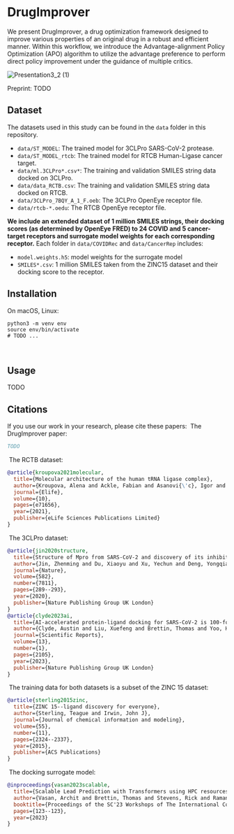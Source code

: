 # DrugImprover
We present DrugImprover, a drug optimization framework designed to improve various properties of an original drug in a robust and efficient manner. Within this workflow, we introduce the Advantage-alignment Policy Optimization (APO) algorithm to utilize the advantage preference to perform direct policy improvement under the guidance of multiple critics.

![Presentation3_2 (1)](https://github.com/xuefeng11/DrugImprover/assets/125404521/d49d71c0-f97f-469c-8eb1-19d756d2d16b)

Preprint: TODO

## Dataset
The datasets used in this study can be found in the `data` folder in this repository.
  - `data/ST_MODEL`: The trained model for 3CLPro SARS-CoV-2 protease.
  - `data/ST_MODEL_rtcb`: The trained model for RTCB Human-Ligase cancer target.
  - `data/ml.3CLPro*.csv*`: The training and validation SMILES string data docked on 3CLPro.
  - `data/data_RCTB.csv`: The training and validation SMILES string data docked on RTCB.
  - `data/3CLPro_7BQY_A_1_F.oeb`: The 3CLPro OpenEye receptor file.
  - `data/rtcb-*.oedu`: The RTCB OpenEye receptor file.

**We include an extended dataset of 1 million SMILES strings, their docking scores (as determined by OpenEye FRED) to 24 COVID and 5 cancer-target receptors and surrogate model weights for each corresponding receptor.**
Each folder in `data/COVIDRec` and `data/CancerRep` includes:
  - `model.weights.h5`: model weights for the surrogate model
  - `SMILES*.csv`: 1 million SMILES taken from the ZINC15 dataset and their docking score to the receptor.
​
## Installation
On macOS, Linux:
```
python3 -m venv env
source env/bin/activate
# TODO ...
```
​
## Usage
TODO
​
## Citations
If you use our work in your research, please cite these papers:
​
The DrugImprover paper:
```bibtex
TODO
```
​
The RCTB dataset:
```bibtex
@article{kroupova2021molecular,
  title={Molecular architecture of the human tRNA ligase complex},
  author={Kroupova, Alena and Ackle, Fabian and Asanovi{\'c}, Igor and Weitzer, Stefan and Boneberg, Franziska M and Faini, Marco and Leitner, Alexander and Chui, Alessia and Aebersold, Ruedi and Martinez, Javier and others},
  journal={Elife},
  volume={10},
  pages={e71656},
  year={2021},
  publisher={eLife Sciences Publications Limited}
}
```
​
The 3CLPro dataset:
```bibtex
@article{jin2020structure,
  title={Structure of Mpro from SARS-CoV-2 and discovery of its inhibitors},
  author={Jin, Zhenming and Du, Xiaoyu and Xu, Yechun and Deng, Yongqiang and Liu, Meiqin and Zhao, Yao and Zhang, Bing and Li, Xiaofeng and Zhang, Leike and Peng, Chao and others},
  journal={Nature},
  volume={582},
  number={7811},
  pages={289--293},
  year={2020},
  publisher={Nature Publishing Group UK London}
}
@article{clyde2023ai,
  title={AI-accelerated protein-ligand docking for SARS-CoV-2 is 100-fold faster with no significant change in detection},
  author={Clyde, Austin and Liu, Xuefeng and Brettin, Thomas and Yoo, Hyunseung and Partin, Alexander and Babuji, Yadu and Blaiszik, Ben and Mohd-Yusof, Jamaludin and Merzky, Andre and Turilli, Matteo and others},
  journal={Scientific Reports},
  volume={13},
  number={1},
  pages={2105},
  year={2023},
  publisher={Nature Publishing Group UK London}
}
```
​
The training data for both datasets is a subset of the ZINC 15 dataset:
```bibtex
@article{sterling2015zinc,
  title={ZINC 15--ligand discovery for everyone},
  author={Sterling, Teague and Irwin, John J},
  journal={Journal of chemical information and modeling},
  volume={55},
  number={11},
  pages={2324--2337},
  year={2015},
  publisher={ACS Publications}
}
```
​
The docking surrogate model:
```bibtex
@inproceedings{vasan2023scalable,
  title={Scalable Lead Prediction with Transformers using HPC resources},
  author={Vasan, Archit and Brettin, Thomas and Stevens, Rick and Ramanathan, Arvind and Vishwanath, Venkatram},
  booktitle={Proceedings of the SC'23 Workshops of The International Conference on High Performance Computing, Network, Storage, and Analysis},
  pages={123--123},
  year={2023}
}
```
